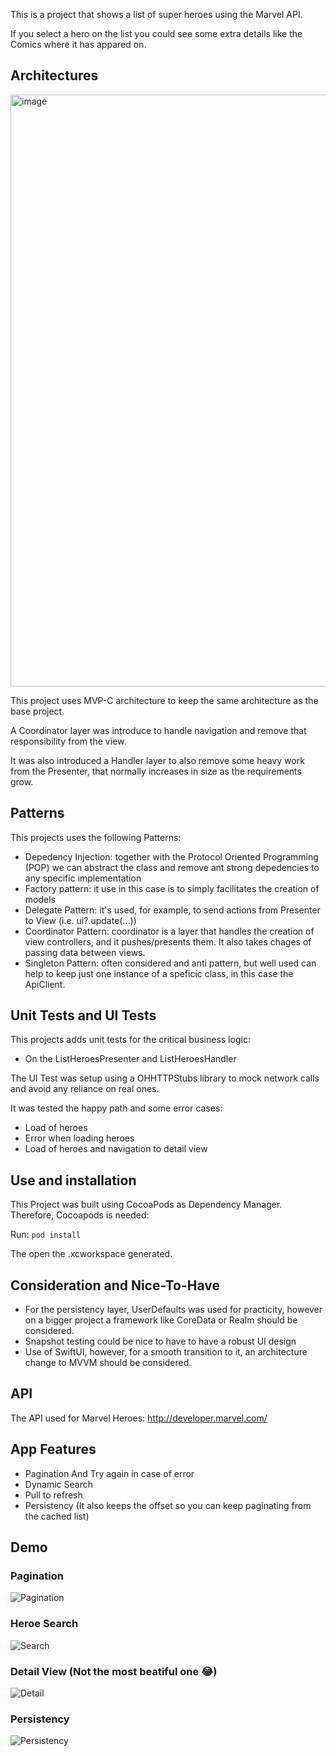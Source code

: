 This is a project that shows a list of super heroes using the Marvel API. 

If you select a hero on the list you could see some extra details like the Comics where it has appared on.

## Architectures

<img width="947" alt="image" src="https://github.com/user-attachments/assets/51d2442e-da3a-4c6a-804f-722b135dff88" />

This project uses MVP-C architecture to keep the same architecture as the base project. 

A Coordinator layer was introduce to handle navigation and remove that responsibility from the view.

It was also introduced a Handler layer to also remove some heavy work from the Presenter, that normally increases in size as the requirements grow. 

## Patterns 

This projects uses the following Patterns:

- Depedency Injection: together with the Protocol Oriented Programming (POP) we can abstract the class and remove ant strong depedencies to any specific implementation
- Factory pattern: it use in this case is to simply facilitates the creation of models
- Delegate Pattern: it's used, for example, to send actions from Presenter to View (i.e. ui?.update(...))
- Coordinator Pattern: coordinator is a layer that handles the creation of view controllers, and it pushes/presents them. It also takes chages of passing data between views.
- Singleton Pattern: often considered and anti pattern, but well used can help to keep just one instance of a speficic class, in this case the ApiClient.

## Unit Tests and UI Tests

This projects adds unit tests for the critical business logic:
- On the ListHeroesPresenter and ListHeroesHandler

The UI Test was setup using a OHHTTPStubs library to mock network calls and avoid any reliance on real ones.

It was tested the happy path and some error cases:
- Load of heroes
- Error when loading heroes
- Load of heroes and navigation to detail view

## Use and installation 

This Project was built using CocoaPods as Dependency Manager. Therefore, Cocoapods is needed:

Run: `pod install`

The open the .xcworkspace generated.

## Consideration and Nice-To-Have

- For the persistency layer, UserDefaults was used for practicity, however on a bigger project a framework like CoreData or Realm should be considered.
- Snapshot testing could be nice to have to have a robust UI design
- Use of SwiftUI, however, for a smooth transition to it, an architecture change to MVVM should be considered.

## API

The API used for Marvel Heroes: http://developer.marvel.com/

## App Features
- Pagination And Try again in case of error
- Dynamic Search
- Pull to refresh
- Persistency (It also keeps the offset so you can keep paginating from the cached list)

## Demo

### Pagination

![Pagination](https://github.com/user-attachments/assets/9f44e4f7-cd69-4209-bd09-7c9ec62593e1)

### Heroe Search

![Search](https://github.com/user-attachments/assets/de95bc75-161d-4079-a86a-1330d21fd301)

### Detail View (Not the most beatiful one 😂)

![Detail](https://github.com/user-attachments/assets/8826541e-748a-4f26-b303-d7ff3c301f1e)

### Persistency

![Persistency](https://github.com/user-attachments/assets/5ab8454f-895a-462e-8151-4b752e932674)



 
